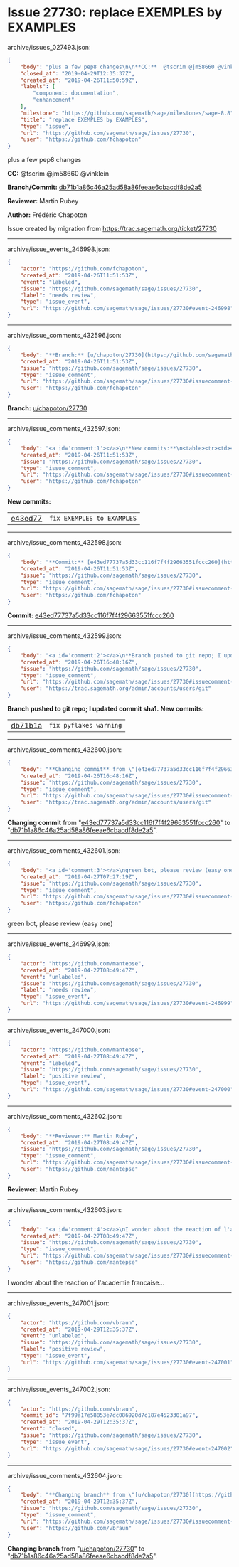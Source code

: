 # Issue 27730: replace EXEMPLES by EXAMPLES

archive/issues_027493.json:
```json
{
    "body": "plus a few pep8 changes\n\n**CC:**  @tscrim @jm58660 @vinklein\n\n**Branch/Commit:** [db71b1a86c46a25ad58a86feeae6cbacdf8de2a5](https://github.com/sagemath/sagetrac-mirror/commit/db71b1a86c46a25ad58a86feeae6cbacdf8de2a5)\n\n**Reviewer:** Martin Rubey\n\n**Author:** Fr\u00e9d\u00e9ric Chapoton\n\nIssue created by migration from https://trac.sagemath.org/ticket/27730\n\n",
    "closed_at": "2019-04-29T12:35:37Z",
    "created_at": "2019-04-26T11:50:59Z",
    "labels": [
        "component: documentation",
        "enhancement"
    ],
    "milestone": "https://github.com/sagemath/sage/milestones/sage-8.8",
    "title": "replace EXEMPLES by EXAMPLES",
    "type": "issue",
    "url": "https://github.com/sagemath/sage/issues/27730",
    "user": "https://github.com/fchapoton"
}
```
plus a few pep8 changes

**CC:**  @tscrim @jm58660 @vinklein

**Branch/Commit:** [db71b1a86c46a25ad58a86feeae6cbacdf8de2a5](https://github.com/sagemath/sagetrac-mirror/commit/db71b1a86c46a25ad58a86feeae6cbacdf8de2a5)

**Reviewer:** Martin Rubey

**Author:** Frédéric Chapoton

Issue created by migration from https://trac.sagemath.org/ticket/27730





---

archive/issue_events_246998.json:
```json
{
    "actor": "https://github.com/fchapoton",
    "created_at": "2019-04-26T11:51:53Z",
    "event": "labeled",
    "issue": "https://github.com/sagemath/sage/issues/27730",
    "label": "needs review",
    "type": "issue_event",
    "url": "https://github.com/sagemath/sage/issues/27730#event-246998"
}
```



---

archive/issue_comments_432596.json:
```json
{
    "body": "**Branch:** [u/chapoton/27730](https://github.com/sagemath/sagetrac-mirror/tree/u/chapoton/27730)",
    "created_at": "2019-04-26T11:51:53Z",
    "issue": "https://github.com/sagemath/sage/issues/27730",
    "type": "issue_comment",
    "url": "https://github.com/sagemath/sage/issues/27730#issuecomment-432596",
    "user": "https://github.com/fchapoton"
}
```

**Branch:** [u/chapoton/27730](https://github.com/sagemath/sagetrac-mirror/tree/u/chapoton/27730)



---

archive/issue_comments_432597.json:
```json
{
    "body": "<a id='comment:1'></a>\n**New commits:**\n<table><tr><td><a href=\"https://github.com/sagemath/sagetrac-mirror/commit/e43ed77737a5d33cc116f7f4f29663551fccc260\">e43ed77</a></td><td><code>fix EXEMPLES to EXAMPLES</code></td></tr></table>\n",
    "created_at": "2019-04-26T11:51:53Z",
    "issue": "https://github.com/sagemath/sage/issues/27730",
    "type": "issue_comment",
    "url": "https://github.com/sagemath/sage/issues/27730#issuecomment-432597",
    "user": "https://github.com/fchapoton"
}
```

<a id='comment:1'></a>
**New commits:**
<table><tr><td><a href="https://github.com/sagemath/sagetrac-mirror/commit/e43ed77737a5d33cc116f7f4f29663551fccc260">e43ed77</a></td><td><code>fix EXEMPLES to EXAMPLES</code></td></tr></table>




---

archive/issue_comments_432598.json:
```json
{
    "body": "**Commit:** [e43ed77737a5d33cc116f7f4f29663551fccc260](https://github.com/sagemath/sagetrac-mirror/commit/e43ed77737a5d33cc116f7f4f29663551fccc260)",
    "created_at": "2019-04-26T11:51:53Z",
    "issue": "https://github.com/sagemath/sage/issues/27730",
    "type": "issue_comment",
    "url": "https://github.com/sagemath/sage/issues/27730#issuecomment-432598",
    "user": "https://github.com/fchapoton"
}
```

**Commit:** [e43ed77737a5d33cc116f7f4f29663551fccc260](https://github.com/sagemath/sagetrac-mirror/commit/e43ed77737a5d33cc116f7f4f29663551fccc260)



---

archive/issue_comments_432599.json:
```json
{
    "body": "<a id='comment:2'></a>\n**Branch pushed to git repo; I updated commit sha1.** **New commits:**\n<table><tr><td><a href=\"https://github.com/sagemath/sagetrac-mirror/commit/db71b1a86c46a25ad58a86feeae6cbacdf8de2a5\">db71b1a</a></td><td><code>fix pyflakes warning</code></td></tr></table>\n",
    "created_at": "2019-04-26T16:48:16Z",
    "issue": "https://github.com/sagemath/sage/issues/27730",
    "type": "issue_comment",
    "url": "https://github.com/sagemath/sage/issues/27730#issuecomment-432599",
    "user": "https://trac.sagemath.org/admin/accounts/users/git"
}
```

<a id='comment:2'></a>
**Branch pushed to git repo; I updated commit sha1.** **New commits:**
<table><tr><td><a href="https://github.com/sagemath/sagetrac-mirror/commit/db71b1a86c46a25ad58a86feeae6cbacdf8de2a5">db71b1a</a></td><td><code>fix pyflakes warning</code></td></tr></table>




---

archive/issue_comments_432600.json:
```json
{
    "body": "**Changing commit** from \"[e43ed77737a5d33cc116f7f4f29663551fccc260](https://github.com/sagemath/sagetrac-mirror/commit/e43ed77737a5d33cc116f7f4f29663551fccc260)\" to \"[db71b1a86c46a25ad58a86feeae6cbacdf8de2a5](https://github.com/sagemath/sagetrac-mirror/commit/db71b1a86c46a25ad58a86feeae6cbacdf8de2a5)\".",
    "created_at": "2019-04-26T16:48:16Z",
    "issue": "https://github.com/sagemath/sage/issues/27730",
    "type": "issue_comment",
    "url": "https://github.com/sagemath/sage/issues/27730#issuecomment-432600",
    "user": "https://trac.sagemath.org/admin/accounts/users/git"
}
```

**Changing commit** from "[e43ed77737a5d33cc116f7f4f29663551fccc260](https://github.com/sagemath/sagetrac-mirror/commit/e43ed77737a5d33cc116f7f4f29663551fccc260)" to "[db71b1a86c46a25ad58a86feeae6cbacdf8de2a5](https://github.com/sagemath/sagetrac-mirror/commit/db71b1a86c46a25ad58a86feeae6cbacdf8de2a5)".



---

archive/issue_comments_432601.json:
```json
{
    "body": "<a id='comment:3'></a>\ngreen bot, please review (easy one)",
    "created_at": "2019-04-27T07:27:19Z",
    "issue": "https://github.com/sagemath/sage/issues/27730",
    "type": "issue_comment",
    "url": "https://github.com/sagemath/sage/issues/27730#issuecomment-432601",
    "user": "https://github.com/fchapoton"
}
```

<a id='comment:3'></a>
green bot, please review (easy one)



---

archive/issue_events_246999.json:
```json
{
    "actor": "https://github.com/mantepse",
    "created_at": "2019-04-27T08:49:47Z",
    "event": "unlabeled",
    "issue": "https://github.com/sagemath/sage/issues/27730",
    "label": "needs review",
    "type": "issue_event",
    "url": "https://github.com/sagemath/sage/issues/27730#event-246999"
}
```



---

archive/issue_events_247000.json:
```json
{
    "actor": "https://github.com/mantepse",
    "created_at": "2019-04-27T08:49:47Z",
    "event": "labeled",
    "issue": "https://github.com/sagemath/sage/issues/27730",
    "label": "positive review",
    "type": "issue_event",
    "url": "https://github.com/sagemath/sage/issues/27730#event-247000"
}
```



---

archive/issue_comments_432602.json:
```json
{
    "body": "**Reviewer:** Martin Rubey",
    "created_at": "2019-04-27T08:49:47Z",
    "issue": "https://github.com/sagemath/sage/issues/27730",
    "type": "issue_comment",
    "url": "https://github.com/sagemath/sage/issues/27730#issuecomment-432602",
    "user": "https://github.com/mantepse"
}
```

**Reviewer:** Martin Rubey



---

archive/issue_comments_432603.json:
```json
{
    "body": "<a id='comment:4'></a>\nI wonder about the reaction of l'academie francaise...",
    "created_at": "2019-04-27T08:49:47Z",
    "issue": "https://github.com/sagemath/sage/issues/27730",
    "type": "issue_comment",
    "url": "https://github.com/sagemath/sage/issues/27730#issuecomment-432603",
    "user": "https://github.com/mantepse"
}
```

<a id='comment:4'></a>
I wonder about the reaction of l'academie francaise...



---

archive/issue_events_247001.json:
```json
{
    "actor": "https://github.com/vbraun",
    "created_at": "2019-04-29T12:35:37Z",
    "event": "unlabeled",
    "issue": "https://github.com/sagemath/sage/issues/27730",
    "label": "positive review",
    "type": "issue_event",
    "url": "https://github.com/sagemath/sage/issues/27730#event-247001"
}
```



---

archive/issue_events_247002.json:
```json
{
    "actor": "https://github.com/vbraun",
    "commit_id": "7f99a17e58853e7dc086920d7c187e4523301a97",
    "created_at": "2019-04-29T12:35:37Z",
    "event": "closed",
    "issue": "https://github.com/sagemath/sage/issues/27730",
    "type": "issue_event",
    "url": "https://github.com/sagemath/sage/issues/27730#event-247002"
}
```



---

archive/issue_comments_432604.json:
```json
{
    "body": "**Changing branch** from \"[u/chapoton/27730](https://github.com/sagemath/sagetrac-mirror/tree/u/chapoton/27730)\" to \"[db71b1a86c46a25ad58a86feeae6cbacdf8de2a5](https://github.com/sagemath/sagetrac-mirror/commit/db71b1a86c46a25ad58a86feeae6cbacdf8de2a5)\".",
    "created_at": "2019-04-29T12:35:37Z",
    "issue": "https://github.com/sagemath/sage/issues/27730",
    "type": "issue_comment",
    "url": "https://github.com/sagemath/sage/issues/27730#issuecomment-432604",
    "user": "https://github.com/vbraun"
}
```

**Changing branch** from "[u/chapoton/27730](https://github.com/sagemath/sagetrac-mirror/tree/u/chapoton/27730)" to "[db71b1a86c46a25ad58a86feeae6cbacdf8de2a5](https://github.com/sagemath/sagetrac-mirror/commit/db71b1a86c46a25ad58a86feeae6cbacdf8de2a5)".
